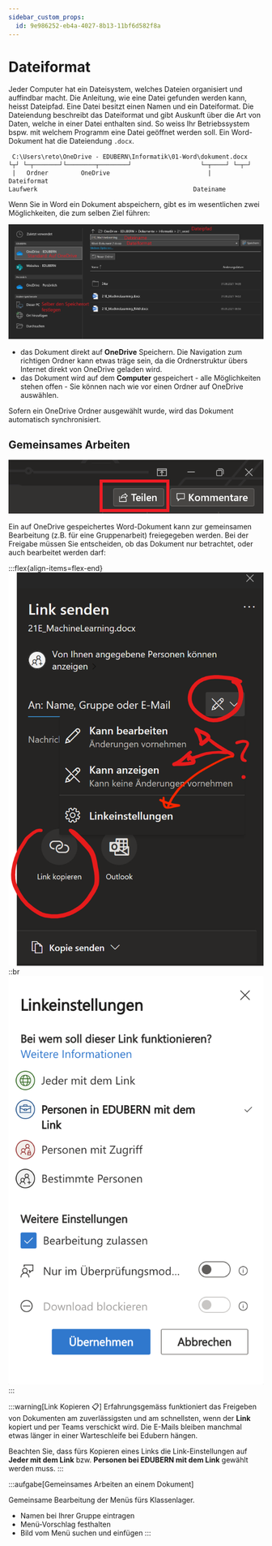 ```yaml
---
sidebar_custom_props:
  id: 9e986252-eb4a-4027-8b13-11bf6d582f8a
---
```


# Dateiformat

Jeder Computer hat ein Dateisystem, welches Dateien organisiert und auffindbar macht. Die Anleitung, wie eine Datei gefunden werden kann, heisst Dateipfad. Eine Datei besitzt einen Namen und ein Dateiformat. Die Dateiendung beschreibt das Dateiformat und gibt Auskunft über die Art von Daten, welche in einer Datei enthalten sind. So weiss Ihr Betriebssystem bspw. mit welchem Programm eine Datei geöffnet werden soll. Ein Word-Dokument hat die Dateiendung `.docx`.

```
 C:\Users\reto\OneDrive - EDUBERN\Informatik\01-Word\dokument.docx
└┬┘ └─┬───────┘└────────┬────────┘                   └─┬────┘ └─┬─┘
 |   Ordner         OneDrive                           |    Dateiformat
Laufwerk                                           Dateiname
```

Wenn Sie in Word ein Dokument abspeichern, gibt es im wesentlichen zwei Möglichkeiten, die zum selben Ziel führen:

![](images/save-dialog-word.png)

- das Dokument direkt auf **OneDrive** Speichern. Die Navigation zum richtigen Ordner kann etwas träge sein, da die Ordnerstruktur übers Internet direkt von OneDrive geladen wird.
- das Dokument wird auf dem **Computer** gespeichert - alle Möglichkeiten stehen offen - Sie können nach wie vor einen Ordner auf OneDrive auswählen.

Sofern ein OneDrive Ordner ausgewählt wurde, wird das Dokument automatisch synchronisiert.

## Gemeinsames Arbeiten

![--width=200px](images/share.png)


Ein auf OneDrive gespeichertes Word-Dokument kann zur gemeinsamen Bearbeitung (z.B. für eine Gruppenarbeit) freiegegeben werden. Bei der Freigabe müssen Sie entscheiden, ob das Dokument nur betrachtet, oder auch bearbeitet werden darf:

:::flex{align-items=flex-end}
![Bearbeitungsoptionen beim Teilen --width=300px](images/doc-sharing.png)
::br
![Linkeinstellungen für Ordner --width=300px](images/word-share-doc.png)
:::


:::warning[Link Kopieren 📋]
Erfahrungsgemäss funktioniert das Freigeben von Dokumenten am zuverlässigsten und am schnellsten, wenn der **Link** kopiert und per Teams verschickt wird. Die E-Mails bleiben manchmal etwas länger in einer Warteschleife bei Edubern hängen.

Beachten Sie, dass fürs Kopieren eines Links die Link-Einstellungen auf **Jeder mit dem Link** bzw. **Personen bei EDUBERN mit dem Link** gewählt werden muss.
:::

:::aufgabe[Gemeinsames Arbeiten an einem Dokument]
<Answer type="state" webKey="0f992d0a-e20e-4a32-901b-cf4da6500e2f" />

Gemeinsame Bearbeitung der Menüs fürs Klassenlager.

- Namen bei Ihrer Gruppe eintragen
- Menü-Vorschlag festhalten
- Bild vom Menü suchen und einfügen
:::

